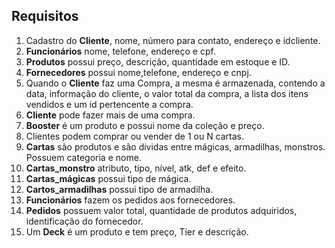 ## Requisitos
1. Cadastro do **Cliente**, nome, número para contato, endereço e idcliente.
2. **Funcionários** nome, telefone, endereço e cpf.
3. **Produtos** possui preço, descrição, quantidade em estoque e ID.
4. **Fornecedores** possui nome,telefone, endereço e cnpj.
5. Quando o **Cliente** faz uma Compra, a mesma é armazenada, contendo a data, informação do cliente, o valor total da compra, a lista dos itens vendidos e um id pertencente a compra.
6. **Cliente** pode fazer mais de uma compra.
7. **Booster**  é um produto e possui nome da coleção e preço.
8. Clientes podem comprar ou vender de 1 ou N cartas.
9. **Cartas** são produtos e são dividas entre mágicas, armadilhas, monstros. Possuem categoria e nome.
10. **Cartas_monstro** atributo, tipo, nível, atk, def e efeito.
11. **Cartas_mágicas** possui  tipo de mágica.
12. **Cartos_armadilhas** possui tipo de armadilha.
13. **Funcionários** fazem os pedidos aos fornecedores.
14. **Pedidos** possuem valor total, quantidade de produtos adquiridos, identificação do fornecedor.
15. Um **Deck** é um produto e tem preço, Tier e descrição.
